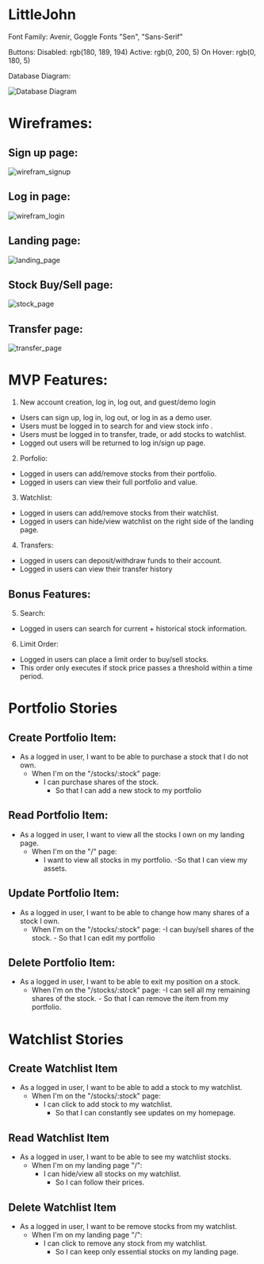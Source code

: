 # LittleJohn

Font Family:  Avenir, Goggle Fonts "Sen", "Sans-Serif"

Buttons:
Disabled: rgb(180, 189, 194)
Active: rgb(0, 200, 5)
On Hover: rgb(0, 180, 5)


Database Diagram:

![Database Diagram](/images/db_schema.png)

# Wireframes:

## Sign up page:
![wirefram_signup](/images/wireframe1.png)

## Log in page:
![wirefram_login](/images/wireframe2.png)

## Landing page:
![landing_page](/images/wireframe3.png)

## Stock Buy/Sell page:
![stock_page](/images/wireframe4.png)

## Transfer page:
![transfer_page](/images/wireframe5.png)


# MVP Features:
1. New account creation, log in, log out, and guest/demo login
- Users can sign up, log in, log out, or log in as a demo user.
- Users must be logged in to search for and view stock info .
- Users must be logged in to transfer, trade, or add stocks to watchlist.
- Logged out users will be returned to log in/sign up page.

2. Porfolio:
- Logged in users can add/remove stocks from their portfolio.
- Logged in users can view their full portfolio and value.

3. Watchlist:
- Logged in users can add/remove stocks from their watchlist.
- Logged in users can hide/view watchlist on the right side of the landing page.

4. Transfers:
- Logged in users can deposit/withdraw funds to their account.
- Logged in users can view their transfer history


## Bonus Features:
5. Search:
- Logged in users can search for current + historical stock information.

6. Limit Order:
- Logged in users can place a limit order to buy/sell stocks.
- This order only executes if stock price passes a threshold within a time period.



# Portfolio Stories
## Create Portfolio Item:
- As a logged in user, I want to be able to purchase a stock that I do not own.
    - When I'm on the "/stocks/:stock" page:
        - I can purchase shares of the stock.
            - So that I can add a new stock to my portfolio

## Read Portfolio Item:
- As a logged in user, I want to view all the stocks I own on my landing page.
    - When I'm on the "/" page:
        - I want to view all stocks in my portfolio.
            -So that I can view my assets.

## Update Portfolio Item:
- As a logged in user, I want to be able to change how many shares of a stock I own.
    - When I'm on the "/stocks/:stock" page:
        -I can buy/sell shares of the stock.
            - So that I can edit my portfolio

## Delete Portfolio Item:
- As a logged in user, I want to be able to exit my position on a stock.
    - When I'm on the "/stocks/:stock" page:
        -I can sell all my remaining shares of the stock.
            - So that I can remove the item from my portfolio.

# Watchlist Stories
## Create Watchlist Item
- As a logged in user, I want to be able to add a stock to my watchlist.
    - When I'm on the "/stocks/:stock" page:
        - I can click to add stock to my watchlist.
            - So that I can constantly see updates on my homepage.

## Read Watchlist Item
- As a logged in user, I want to be able to see my watchlist stocks.
    - When I'm on my landing page "/":
        - I can hide/view all stocks on my watchlist.
            - So I can follow their prices.

## Delete Watchlist Item
- As a logged in user, I want to be remove stocks from my watchlist.
    - When I'm on my landing page "/":
        - I can click to remove any stock from my watchlist.
            - So I can keep only essential stocks on my landing page.
